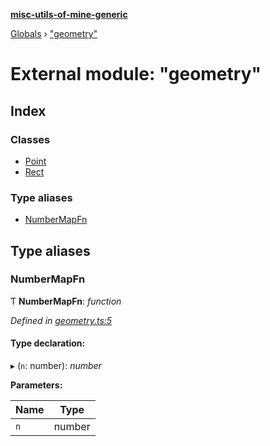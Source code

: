 **[misc-utils-of-mine-generic](../README.md)**

[Globals](../globals.md) › ["geometry"](_geometry_.md)

# External module: "geometry"

## Index

### Classes

* [Point](../classes/_geometry_.point.md)
* [Rect](../classes/_geometry_.rect.md)

### Type aliases

* [NumberMapFn](_geometry_.md#numbermapfn)

## Type aliases

###  NumberMapFn

Ƭ **NumberMapFn**: *function*

*Defined in [geometry.ts:5](https://github.com/cancerberoSgx/misc-utils-of-mine/blob/cde2372/misc-utils-of-mine-generic/src/geometry.ts#L5)*

#### Type declaration:

▸ (`n`: number): *number*

**Parameters:**

Name | Type |
------ | ------ |
`n` | number |